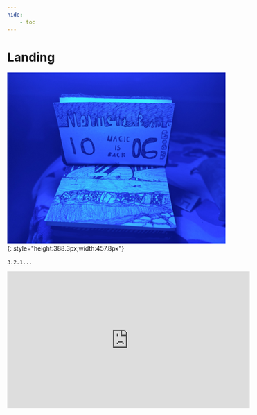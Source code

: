 ```yaml
---
hide:
    - toc
---
```


# Landing

![](../images/m1.jpg){: style="height:388.3px;width:457.8px"}


``
3.2.1...
``
<iframe width="560" height="315" src="https://www.youtube.com/embed/btM-PbDBH0E?si=h7a4NI3b5uR1zLEZ" title="YouTube video player" frameborder="0" allow="accelerometer; autoplay; clipboard-write; encrypted-media; gyroscope; picture-in-picture; web-share" allowfullscreen></iframe>